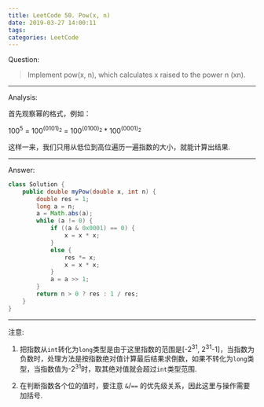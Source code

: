 ```yaml
---
title: LeetCode 50. Pow(x, n)
date: 2019-03-27 14:00:11
tags:
categories: LeetCode
---
```


Question:

> Implement pow(x, n), which calculates x raised to the power n (xn).

<!--more-->

---

Analysis:

首先观察幂的格式，例如：

100<sup>5</sup> = 100<sup>(0101)<sub>2</sub></sup> = 100<sup>(0100)<sub>2</sub></sup> * 100<sup>(0001)<sub>2</sub></sup>

这样一来，我们只用从低位到高位遍历一遍指数的大小，就能计算出结果.

---

Answer:

``` java
class Solution {
    public double myPow(double x, int n) {
        double res = 1;
        long a = n;
        a = Math.abs(a);
        while (a != 0) {
            if ((a & 0x0001) == 0) {
                x = x * x;
            }
            else {
                res *= x;
                x = x * x;
            }
            a = a >> 1;
        }
        return n > 0 ? res : 1 / res;
    }
}
```

---

注意:  

1. 把指数从`int`转化为`long`类型是由于这里指数的范围是[-2<sup>31</sup>, 2<sup>31</sup>-1]，当指数为负数时，处理方法是按指数绝对值计算最后结果求倒数，如果不转化为`long`类型，当指数值为-2<sup>31</sup>时，取其绝对值就会超过`int`类型范围.

2. 在判断指数各个位的值时，要注意 `&`/`==` 的优先级关系，因此这里与操作需要加括号.